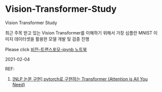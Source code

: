 # Vision-Transformer-Study
Vision Transformer Study

최근 주목 받고 있는 Vision Transformer를 이해하기 위해서 가장 심플란 MNIST 이미지 데이터셋을 활용한 모델 개발 및 검증 진행

Please click [비전-트랜스포모-ipynb 노트북](VisionTransformer_MNIST.ipynb)


2021-02-04


REF:
1. [[NLP 논문 구현] pytorch로 구현하는 Transformer (Attention is All You Need)](https://cpm0722.github.io/pytorch-implementation/transformer?fbclid=IwAR0-Kt8XbjAseVV1aWUXCWYoUKhgIB1ZJU4Pk6EukaIbbfSuBGKtLKmc3os)
